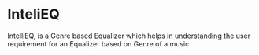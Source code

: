 # InteliEQ
IntelliEQ, is a Genre based Equalizer which helps in understanding the user requirement for an Equalizer based on Genre of a music
